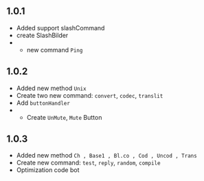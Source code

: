 ## 1.0.1

- Added support slashCommand
- create SlashBilder
- - new command `Ping` 

## 1.0.2

- Added new method `Unix`
- Create two new command: `convert`, `codec`, `translit`
- Add `buttonHandler`
- - Create `UnMute`, `Mute` Button

## 1.0.3

- Added new method `Ch , Base1 , Bl.co , Cod , Uncod , Trans`
- Create new command: `test`, `reply`, `random`, `compile`
- Optimization code bot
